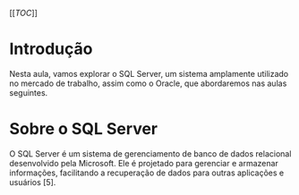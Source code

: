 [[_TOC_]]

# Introdução

Nesta aula, vamos explorar o SQL Server, um sistema amplamente utilizado no mercado de trabalho, assim como o Oracle, que abordaremos nas aulas seguintes.

# Sobre o SQL Server

O SQL Server é um sistema de gerenciamento de banco de dados relacional desenvolvido pela Microsoft. Ele é projetado para gerenciar e armazenar informações, facilitando a recuperação de dados para outras aplicações e usuários [5].